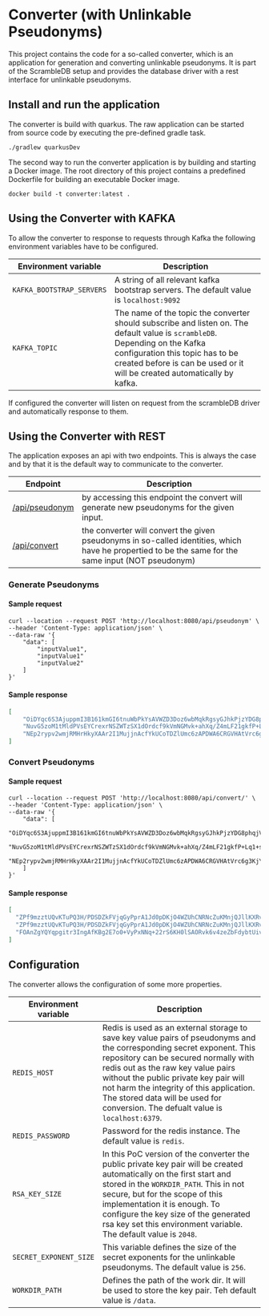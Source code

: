 # Converter (with Unlinkable Pseudonyms)

This project contains the code for a so-called converter, which is an application for generation and converting unlinkable pseudonyms.
It is part of the ScrambleDB setup and provides the database driver with a rest interface for unlinkable pseudonyms.

## Install and run the application

The converter is build with quarkus. The raw application can be started from source code by executing the pre-defined gradle task. 
```shell script
./gradlew quarkusDev
```
The second way to run the converter application is by building and starting a Docker image. 
The root directory of this project contains a predefined Dockerfile for building an executable Docker image.
```shell script
docker build -t converter:latest .
```

## Using the Converter with KAFKA

To allow the converter to response to requests through Kafka the following environment variables have to be configured.

| Environment variable      | Description                                                                                                                                                                                                                                  |
|---------------------------|----------------------------------------------------------------------------------------------------------------------------------------------------------------------------------------------------------------------------------------------|
| `KAFKA_BOOTSTRAP_SERVERS` | A string of all relevant kafka bootstrap servers. The default value is `localhost:9092`                                                                                                                                                      |
| `KAFKA_TOPIC`             | The name of the topic the converter should subscribe and listen on. The default value is `scrambleDB`. Depending on the Kafka configuration this topic has to be created before is can be used or it will be created automatically by kafka. |

If configured the converter will listen on request from the scrambleDB driver and automatically response to them.

## Using the Converter with REST

The application exposes an api with two endpoints. This is always the case and by that it is the default way to communicate to the converter.

| Endpoint           | Description                                                                                                                                         |
|--------------------|-----------------------------------------------------------------------------------------------------------------------------------------------------|
| [/api/pseudonym]() | by accessing this endpoint the convert will generate new pseudonyms for the given input.                                                            |
| [/api/convert]()   | the converter will convert the given pseudonyms in so-called identities, which have he propertied to be the same for the same input (NOT pseudonym) | 

### Generate Pseudonyms

#### Sample request
```shell script
curl --location --request POST 'http://localhost:8080/api/pseudonym' \
--header 'Content-Type: application/json' \
--data-raw '{
    "data": [
        "inputValue1",
        "inputValue1"
        "inputValue2"
    ]
}'
```
#### Sample response
```json
[
    "OiDYqc6S3AjuppmI3B161kmGI6tnuWbPkYsAVWZD3Doz6wbMqkRgsyGJhkPjzYDG8phqjVzEup0ClkoLMcPMWcR2E6TGBw//hoItr29nU6JJNvDOTS9LjVvoKZXtqu6l4gntJngNMWwNUfjxggAl2XOvj4N7cFsq1ZGDoP7+mNovmo5oQ9wDSwCZ+x1jD5ychhJRCw432l98pLHVT6ATq60tHyET8lUh0BH4E0Soq0qkQMPh5YuqY737hByFUTfTLUYZRwH61E2DTN/Iah9wFEJzpcOtFG0S7jTbYlKdMIUxsydjII996puDGUa2vxzmM2LQHw73zQvStr3nG4TTpQ==",
    "NuvG5zoM1tMldPVsEYCrexrNSZWTzSX1dOrdcf9kVmNGMvk+ahXq/Z4mLF21gkfP+Lq1+s90yoZEy3W9d4CIO6lBabD4U7iBQgM7frvKuMC4iwz1Bm6hWmcyChb93I6N9yU2MmttLqSALbrzl6mi27fmtmrQXPmj4xm/uGtHrBxgkor0doQ7zsSlfB5ZM0p5Ru9DlGTTcx5/Ab8jffLgftwOA7Ft3wsy0ou/6iuVlLEdmE9o7J9We0RJlXOxDN1QXwkW6vchKD2z6NjtVur/9sLgLjz7TD4rA2YzsZKKIkckqnG2OohKAeyTCprUOdvWsUvXc5rgSQ6UeMwA/FfR3g==",
    "NEp2rypv2wmjRMHrHkyXAAr2I1MujjnAcfYkUCoTDZlUmc6zAPDWA6CRGVHAtVrc6g3KjYItUJ2dnFzXbIOTFETOSd9ELtxd41xytvIDDTnCPkQJXTsPTLgTQVmXoP2mW/zMt+ee7oMpbfQCq2a4TVTADeZg55qC28PrNgCCZsEFCwCe4IKZI2UX8AtQlhK3tWXQhLdOoxVYAwO9Rcd2FV8acM1tNqwYEmFLMua0gQfYc36rGHAJ8rgCUFs9lSj/HWwD4z2bg+hkqZT2tQRCDrLHc2wsfF5TFjOYWUUCHr0F+dMYMOqLnVit7JEcNWTUD/9ZI6jLzXGAoVaMtp7DkA=="
]
```

### Convert Pseudonyms

#### Sample request
```shell script
curl --location --request POST 'http://localhost:8080/api/convert/' \
--header 'Content-Type: application/json' \
--data-raw '{
    "data": [
        "OiDYqc6S3AjuppmI3B161kmGI6tnuWbPkYsAVWZD3Doz6wbMqkRgsyGJhkPjzYDG8phqjVzEup0ClkoLMcPMWcR2E6TGBw//hoItr29nU6JJNvDOTS9LjVvoKZXtqu6l4gntJngNMWwNUfjxggAl2XOvj4N7cFsq1ZGDoP7+mNovmo5oQ9wDSwCZ+x1jD5ychhJRCw432l98pLHVT6ATq60tHyET8lUh0BH4E0Soq0qkQMPh5YuqY737hByFUTfTLUYZRwH61E2DTN/Iah9wFEJzpcOtFG0S7jTbYlKdMIUxsydjII996puDGUa2vxzmM2LQHw73zQvStr3nG4TTpQ==",
        "NuvG5zoM1tMldPVsEYCrexrNSZWTzSX1dOrdcf9kVmNGMvk+ahXq/Z4mLF21gkfP+Lq1+s90yoZEy3W9d4CIO6lBabD4U7iBQgM7frvKuMC4iwz1Bm6hWmcyChb93I6N9yU2MmttLqSALbrzl6mi27fmtmrQXPmj4xm/uGtHrBxgkor0doQ7zsSlfB5ZM0p5Ru9DlGTTcx5/Ab8jffLgftwOA7Ft3wsy0ou/6iuVlLEdmE9o7J9We0RJlXOxDN1QXwkW6vchKD2z6NjtVur/9sLgLjz7TD4rA2YzsZKKIkckqnG2OohKAeyTCprUOdvWsUvXc5rgSQ6UeMwA/FfR3g==",
        "NEp2rypv2wmjRMHrHkyXAAr2I1MujjnAcfYkUCoTDZlUmc6zAPDWA6CRGVHAtVrc6g3KjYItUJ2dnFzXbIOTFETOSd9ELtxd41xytvIDDTnCPkQJXTsPTLgTQVmXoP2mW/zMt+ee7oMpbfQCq2a4TVTADeZg55qC28PrNgCCZsEFCwCe4IKZI2UX8AtQlhK3tWXQhLdOoxVYAwO9Rcd2FV8acM1tNqwYEmFLMua0gQfYc36rGHAJ8rgCUFs9lSj/HWwD4z2bg+hkqZT2tQRCDrLHc2wsfF5TFjOYWUUCHr0F+dMYMOqLnVit7JEcNWTUD/9ZI6jLzXGAoVaMtp7DkA=="
    ]
}'
```

#### Sample response
```json
[
  "ZPf9mzztUQvKTuPQ3H/PDSDZkFVjqGyPprA1Jd0pDKjO4WZUhCNRNcZuKMnjQJllKXRvn0ZUqb7hHyTKyid426c+iNqk/8tPUGW4D71uxFbiCQmoMmD/sqoG6RguTw/44aDAWVJeMQuXfdz1dc7lTocVtk4WmaEUSPxYfaL6AhHUZ4Uh/NMe1E0almIIDpMNlFkK3Z5Se7u36zPJcMsjajz7slA+Ure1mgqcLWdVGohf6ckdioHgSswlJm66h5YCuyemjD7+3tZgaLXnJWNxgBWyDoNWn/Ewn3RF0RSnK/xr+kuvZ3c0Gnf6CG1s1bIso0tLdIeClRtBbQy0hIzsPA==",
  "ZPf9mzztUQvKTuPQ3H/PDSDZkFVjqGyPprA1Jd0pDKjO4WZUhCNRNcZuKMnjQJllKXRvn0ZUqb7hHyTKyid426c+iNqk/8tPUGW4D71uxFbiCQmoMmD/sqoG6RguTw/44aDAWVJeMQuXfdz1dc7lTocVtk4WmaEUSPxYfaL6AhHUZ4Uh/NMe1E0almIIDpMNlFkK3Z5Se7u36zPJcMsjajz7slA+Ure1mgqcLWdVGohf6ckdioHgSswlJm66h5YCuyemjD7+3tZgaLXnJWNxgBWyDoNWn/Ewn3RF0RSnK/xr+kuvZ3c0Gnf6CG1s1bIso0tLdIeClRtBbQy0hIzsPA==",
  "FOAnZgYQYqpgitr3IngAfKBg2E7o0+VyPxNNq+22rS6KH0lSAORvk6v4zeZbFdybtUivdu/Ue83p2eUAsroEjbOW05zt5J5aFMd+oYOeeAEAkmXbv1dsO1CQORh23o0C2NKFp92O6w0Vd7PdmEiQyvWtU+AKz+pGYUODGPs73JmF0rR8LXTphtrclcptGEK11EAhspsm6LqPy0xY3UOkwntpa4sKUQnl7BXy/7jWgE6c/HB9+wuhWXQ1CPAbceJC1IToHqitLAa6US84hG+IUSAgVuxhpEIUsF463G/jk9+2zvUD/eJvNjAVRshwUyfpZ3fFul3V3r9gnpnyBEzm0Q=="
]
```

## Configuration

The converter allows the configuration of some more properties.

| Environment variable   | Description                                                                                                                                                                                                                                                                                                                                                                  |
|------------------------|------------------------------------------------------------------------------------------------------------------------------------------------------------------------------------------------------------------------------------------------------------------------------------------------------------------------------------------------------------------------------|
| `REDIS_HOST`           | Redis is used as an external storage to save key value pairs of pseudonyms and the corresponding secret exponent. This repository can be secured normally with redis out as the raw key value pairs without the public private key pair will not harm the integrity of this application. The stored data will be used for conversion. The defualt value is `localhost:6379`. |
| `REDIS_PASSWORD`       | Password for the redis instance. The default value is `redis`.                                                                                                                                                                                                                                                                                                               |
| `RSA_KEY_SIZE`         | In this PoC version of the converter the public private key pair will be created automatically on the first start and stored in the `WORKDIR_PATH`. This in not secure, but for the scope of this implementation it is enough. To configure the key size of the generated rsa key set this environment variable. The default value is `2048`.                                |
| `SECRET_EXPONENT_SIZE` | This variable defines the size of the secret exponents for the unlinkable pseudonyms. The default value is `256`.                                                                                                                                                                                                                                                            |
| `WORKDIR_PATH`         | Defines the path of the work dir. It will be used to store the key pair. Teh default value is `/data`.                                                                                                                                                                                                                                                                       |

